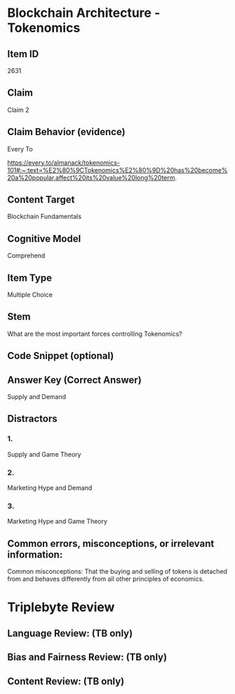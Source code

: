 # Blockchain Architecture - Tokenomics

## Item ID
2631

## Claim
Claim 2

## Claim Behavior (evidence)
Every To

https://every.to/almanack/tokenomics-101#:~:text=%E2%80%9CTokenomics%E2%80%9D%20has%20become%20a%20popular,affect%20its%20value%20long%20term.

## Content Target
Blockchain Fundamentals

## Cognitive Model
Comprehend

## Item Type
Multiple Choice

## Stem
What are the most important forces controlling Tokenomics?

## Code Snippet (optional)

## Answer Key (Correct Answer)
Supply and Demand

## Distractors
### 1.
Supply and Game Theory

### 2.
Marketing Hype and Demand

### 3.
Marketing Hype and Game Theory

## Common errors, misconceptions, or irrelevant information:
Common misconceptions: That the buying and selling of tokens is detached from and behaves differently from all other principles of economics.

# Triplebyte Review

## Language Review: (TB only)

## Bias and Fairness Review: (TB only)

## Content Review: (TB only)
